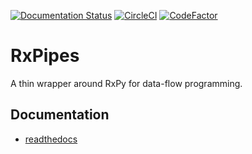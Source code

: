 [![Documentation Status](https://readthedocs.org/projects/rxpipes/badge/?version=latest)](https://rxpipes.readthedocs.io/en/latest/?badge=latest)
[![CircleCI](https://circleci.com/gh/shirecoding/RxPipes.svg?style=shield)](https://app.circleci.com/pipelines/github/shirecoding/RxPipes)
[![CodeFactor](https://www.codefactor.io/repository/github/shirecoding/rxpipes/badge)](https://www.codefactor.io/repository/github/shirecoding/rxpipes)

# RxPipes
A thin wrapper around RxPy for data-flow programming.

## Documentation

- [readthedocs](https://rxpipes.readthedocs.io/en/latest/)

